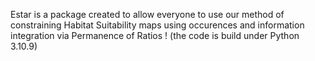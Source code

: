 Estar is a package created to allow everyone to use our method of constraining Habitat Suitability maps using occurences and information integration via Permanence of Ratios ! (the code is build under Python 3.10.9)
